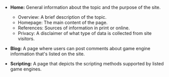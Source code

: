 - **Home:** General information about the topic and the purpose of the site.
    - Overview: A brief description of the topic.
    - Homepage: The main content of the page.
    - References: Sources of information in print or online.
    - Privacy: A disclaimer of what type of data is collected from site visitors.

- **Blog:** A page where users can post comments about game engine information that's listed on the site.

- **Scripting:** A page that depicts the scripting methods supported by listed game engines.
